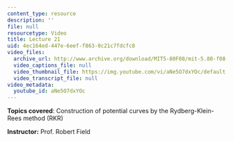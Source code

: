 ```yaml
---
content_type: resource
description: ''
file: null
resourcetype: Video
title: Lecture 21
uid: 4ec164ed-447e-6eef-f863-0c21c7fdcfc8
video_files:
  archive_url: http://www.archive.org/download/MIT5-80F08/mit-5.80-f08-lec21_300k.mp4
  video_captions_file: null
  video_thumbnail_file: https://img.youtube.com/vi/aNe5O7dxYOc/default.jpg
  video_transcript_file: null
video_metadata:
  youtube_id: aNe5O7dxYOc
---
```


**Topics covered**: Construction of potential curves by the Rydberg-Klein-Rees method (RKR)

**Instructor:** Prof. Robert Field